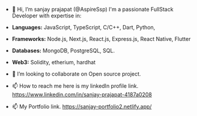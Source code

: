 - 👋 Hi, I’m sanjay prajapat (@AspireSsp)
I'm a passionate FullStack Developer with expertise in:

- **Languages:** JavaScript, TypeScript, C/C++, Dart, Python,
- **Frameworks:** Node.js, Next.js, React.js, Express.js, React Native, Flutter
- **Databases:** MongoDB, PostgreSQL, SQL.
- **Web3:** Solidity, etherium, hardhat
  
- 💞️ I’m looking to collaborate on Open source project.
- 📫 How to reach me here is my linkedIn profile link.  https://www.linkedin.com/in/sanjay-prajapat-4187a0208
- 📫 My Portfolio link.  https://sanjay-portfolio2.netlify.app/

<!---
AspireSsp/AspireSsp is a ✨ special ✨ repository because its `README.md` (this file) appears on your GitHub profile.
You can click the Preview link to take a look at your changes.
--->
